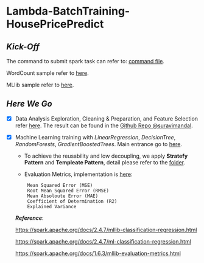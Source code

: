


# Lambda-BatchTraining-HousePricePredict

## *Kick-Off*

The command to submit spark task can refer to: [command file](https://github.com/saLeox/BigData-HousePricePrediction/blob/main/src/main/resources/command.txt). 

WordCount sample refer to [here](https://github.com/saLeox/BigData-HousePricePrediction/blob/main/src/main/java/gof5/spark/WordCount.java).

MLlib sample refer to [here](https://github.com/saLeox/BigData-HousePricePrediction/blob/main/src/main/java/gof5/spark/MachineLearningApp.java).

## *Here We Go*

 - [x] Data Analysis Exploration, Cleaning & Preparation, and Feature
              Selection refer [here](https://nbviewer.jupyter.org/github/suravimandal/Team1_Data_Analytics/blob/master/Team1_Data-Pipeline.ipynb).  The result can be found in the [Github Repo @suravimandal](https://github.com/suravimandal/team1_big_data).

 - [x] Machine Learning training with *LinearRegression*, *DecisionTree*,  *RandomForests*, *GradientBoostedTrees*.  Main entrance go to [here](https://github.com/saLeox/BigData-HousePricePrediction/blob/main/src/main/java/gof5/spark/HousePricePredictML.java). 
	

	 - To achieve the reusability and low decoupling, we apply **Stratefy
	   Pattern** and **Templeate Pattern**, detail please refer to the
	   [folder](https://github.com/saLeox/BigData-HousePricePrediction/tree/main/src/main/java/gof5/spark/regression/strategy).

	 - Evaluation Metrics, implementation is [here](https://github.com/saLeox/BigData-HousePricePrediction/blob/main/src/main/java/gof5/spark/regression/strategy/Template.java): 

			Mean Squared Error (MSE)
			Root Mean Squared Error (RMSE)
			Mean Absoloute Error (MAE)
			Coefficient of Determination (R2)
			Explained Variance



	***Reference***:
	
	https://spark.apache.org/docs/2.4.7/mllib-classification-regression.html
	
	https://spark.apache.org/docs/2.4.7/ml-classification-regression.html

	https://spark.apache.org/docs/1.6.3/mllib-evaluation-metrics.html
